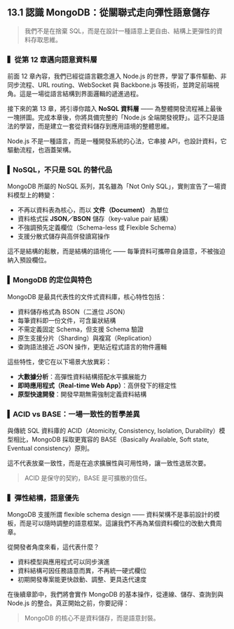 ## 13.1 認識 MongoDB：從關聯式走向彈性語意儲存

> 我們不是在捨棄 SQL，而是在設計一種語意上更自由、結構上更彈性的資料存取思維。

### ▍從第 12 章邁向語意資料層

前面 12 章內容，我們已經從語言觀念進入 Node.js 的世界，學習了事件驅動、非同步流程、URL routing、WebSocket 與 Backbone.js 等技術，並跨足前端視角。這是一場從語言結構到界面邏輯的遞進過程。

接下來的第 13 章，將引導你踏入 **NoSQL 資料層** —— 為整體開發流程補上最後一塊拼圖。完成本章後，你將具備完整的「Node.js 全端開發視野」。這不只是語法的學習，而是建立一套從資料儲存到應用語境的整體思維。

Node.js 不是一種語言，而是一種開發系統的心法，它串接 API，也設計資料，它驅動流程，也涵蓋架構。

### ▍NoSQL，不只是 SQL 的替代品

MongoDB 所屬的 NoSQL 系列，其名雖為「Not Only SQL」，實則宣告了一場資料模型上的轉變：

* 不再以資料表為核心，而以 **文件（Document）** 為單位
* 資料格式採 **JSON／BSON** 儲存（key-value pair 結構）
* 不強調預先定義欄位（Schema-less 或 Flexible Schema）
* 支援分散式儲存與高併發讀寫操作

這不是結構的鬆散，而是結構的語境化 —— 每筆資料可攜帶自身語意，不被強迫納入預設欄位。

### ▍MongoDB 的定位與特色

MongoDB 是最具代表性的文件式資料庫，核心特性包括：

* 資料儲存格式為 BSON（二進位 JSON）
* 每筆資料即一份文件，可含巢狀結構
* 不需定義固定 Schema，但支援 Schema 驗證
* 原生支援分片（Sharding）與複寫（Replication）
* 查詢語法接近 JSON 操作，更貼近程式語言的物件邏輯

這些特性，使它在以下場景大放異彩：

* **大數據分析**：高彈性資料結構搭配水平擴展能力
* **即時應用程式（Real-time Web App）**：高併發下的穩定性
* **原型快速開發**：開發早期無需強制定義資料結構

### ▍ACID vs BASE：一場一致性的哲學差異

與傳統 SQL 資料庫的 ACID（Atomicity, Consistency, Isolation, Durability）模型相比，MongoDB 採取更寬容的 BASE（Basically Available, Soft state, Eventual consistency）原則。

這不代表放棄一致性，而是在追求擴展性與可用性時，讓一致性退居次要。

> ACID 是保守的契約，BASE 是可擴散的信任。

### ▍彈性結構，語意優先

MongoDB 支援所謂 flexible schema design —— 資料架構不是事前設計的模板，而是可以隨時調整的語意框架。這讓我們不再為某個資料欄位的改動大費周章。

從開發者角度來看，這代表什麼？

* 資料模型與應用程式可以同步演進
* 資料結構可因任務語意而異，不再統一硬式欄位
* 初期開發專案能更快啟動、調整、更具迭代速度

在後續章節中，我們將會實作 MongoDB 的基本操作，從連線、儲存、查詢到與 Node.js 的整合。真正開始之前，你要記得：

> MongoDB 的核心不是資料儲存，而是語意封裝。
